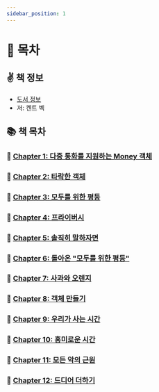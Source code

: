 ```yaml
---
sidebar_position: 1
---
```


# 🚀 목차

## ✌️ 책 정보
- [도서 정보](http://www.yes24.com/Product/Goods/12246033)
- 저: 켄트 벡

## 📚 책 목차

### 🐣 [Chapter 1: 다중 통화를 지원하는 Money 객체](/docs/test/test-driven-development/chapter-1)

### 🐣 [Chapter 2: 타락한 객체](/docs/test/test-driven-development/chapter-2)

### 🐣 [Chapter 3: 모두를 위한 평등](/docs/test/test-driven-development/chapter-3)

### 🐣 [Chapter 4: 프라이버시](/docs/test/test-driven-development/chapter-4)

### 🐣 [Chapter 5: 솔직히 말하자면](/docs/test/test-driven-development/chapter-5)

### 🐣 [Chapter 6: 돌아온 "모두를 위한 평등"](/docs/test/test-driven-development/chapter-6)

### 🐣 [Chapter 7: 사과와 오렌지](/docs/test/test-driven-development/chapter-7)

### 🐣 [Chapter 8: 객체 만들기](/docs/test/test-driven-development/chapter-8)

### 🐣 [Chapter 9: 우리가 사는 시간](/docs/test/test-driven-development/chapter-9)

### 🐣 [Chapter 10: 흥미로운 시간](/docs/test/test-driven-development/chapter-10)

### 🐣 [Chapter 11: 모든 악의 근원](/docs/test/test-driven-development/chapter-11)

### 🐣 [Chapter 12: 드디어 더하기](/docs/test/test-driven-development/chapter-12)
